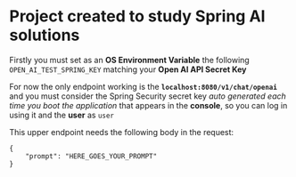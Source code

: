 # Project created to study Spring AI solutions

Firstly you must set as an **OS Environment Variable** the following `OPEN_AI_TEST_SPRING_KEY` matching your **Open AI API Secret Key**

For now the only endpoint working is the **`localhost:8080/v1/chat/openai`** and you must consider the Spring Security secret key _auto generated each time you boot the application_ that appears in the **console**, so you can log in using it and the **user** as `user`

This upper endpoint needs the following body in the request:

```
{
    "prompt": "HERE_GOES_YOUR_PROMPT"
}
```
